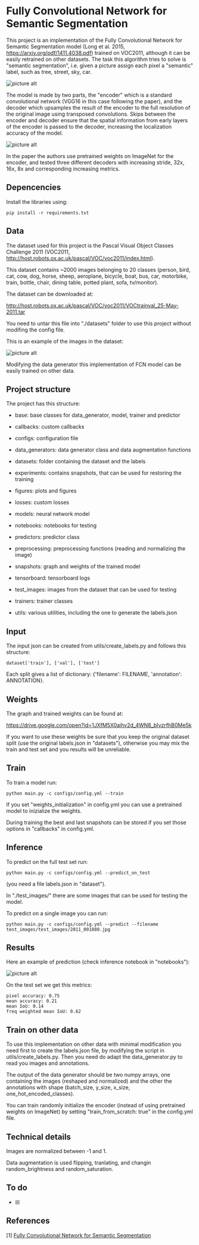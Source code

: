 # Fully Convolutional Network for Semantic Segmentation

This project is an implementation of the Fully Convolutional Network for Semantic Segmentation model (Long et al. 2015, https://arxiv.org/pdf/1411.4038.pdf) trained on VOC2011, although it can be easily retrained on other datasets. The task this algorithm tries to solve is "semantic segmentation", i.e. given a picture assign each pixel a "semantic" label, such as tree, street, sky, car. 

![picture alt](https://github.com/giovanniguidi/FCN-keras/tree/master/figures/semantic_segmentation.jpg "")

The model is made by two parts, the "encoder" which is a standard convolutional network (VGG16 in this case following the paper), and the decoder which upsamples the result of the encoder to the full resolution of the original image using transposed convolutions. Skips between the encoder and decoder ensure that the spatial information from early layers of the encoder is passed to the decoder, increasing the localization accuracy of the model. 

![picture alt](https://github.com/giovanniguidi/FCN-keras/tree/master/figures/FCN_1.jpg "")


In the paper the authors use pretrained weights on ImageNet for the encoder, and tested three different decoders with increasing stride, 32x, 16x, 8x and corresponding increasing metrics.


## Depencencies

Install the libraries using:
```
pip install -r requirements.txt 
```

## Data

The dataset used for this project is the Pascal Visual Object Classes Challenge 2011 (VOC2011, http://host.robots.ox.ac.uk/pascal/VOC/voc2011/index.html).

This dataset contains ~2000 images belonging to 20 classes (person, bird, cat, cow, dog, horse, sheep, aeroplane, bicycle, boat, bus, car, motorbike, train, bottle, chair, dining table, potted plant, sofa, tv/monitor). 

The dataset can be downloaded at:

http://host.robots.ox.ac.uk/pascal/VOC/voc2011/VOCtrainval_25-May-2011.tar

You need to untar this file into "./datasets" folder to use this project without modifing the config file. 

This is an example of the images in the dataset:

![picture alt](https://github.com/giovanniguidi/FCN-keras/tree/master/test_images/2009_003466 "")

Modifying the data generator this implementation of FCN model can be easily trained on other data.


## Project structure

The project has this structure:

- base: base classes for data_generator, model, trainer and predictor 

- callbacks: custom callbacks 

- configs: configuration file

- data_generators: data generator class and data augmentation functions

- datasets: folder containing the dataset and the labels

- experiments: contains snapshots, that can be used for restoring the training 

- figures: plots and figures

- losses: custom losses

- models: neural network model

- notebooks: notebooks for testing 

- predictors: predictor class 

- preprocessing: preprocessing functions (reading and normalizing the image)

- snapshots: graph and weights of the trained model

- tensorboard: tensorboard logs

- test_images: images from the dataset that can be used for testing 

- trainers: trainer classes

- utils: various utilities, including the one to generate the labels.json


## Input

The input json can be created from utils/create_labels.py and follows this structure:

```
dataset['train'], ['val'], ['test']
```

Each split gives a list of dictionary: {'filename': FILENAME, 'annotation': ANNOTATION}.


## Weights

The graph and trained weights can be found at:

https://drive.google.com/open?id=1JXfM5X0aihv2d_4WN8_bIvzrfhB0Me5k


If you want to use these weights be sure that you keep the original dataset split (use the original labels.json in "datasets"), otherwise you may mix the train and test set and you results will be unreliable.


## Train

To train a model run:

```
python main.py -c configs/config.yml --train
```

If you set "weights_initialization" in config.yml you can use a pretrained model to inizialize the weights. 

During training the best and last snapshots can be stored if you set those options in "callbacks" in config.yml.


## Inference 

To predict on the full test set run: 

```
python main.py -c configs/config.yml --predict_on_test
```

(you need a file labels.json in "dataset").


In "./test_images/" there are some images that can be used for testing the model. 

To predict on a single image you can run:

```
python main.py -c configs/config.yml --predict --filename test_images/test_images/2011_001880.jpg
```


## Results

Here an example of prediction (check inference notebook in "notebooks"):

![picture alt](https://github.com/giovanniguidi/FCN-keras/tree/master/figures/pred_3.png "")

On the test set we get this metrics:

```
pixel accuracy: 0.75
mean accuracy: 0.21
mean IoU: 0.14
freq weighted mean IoU: 0.62
````

## Train on other data

To use this implementation on other data with minimal modification you need first to create the labels.json file, by modifying the script in utils/create_labels.py. Then you need do adapt the data_generator.py to read you images and annotations. 

The output of the data generator should be two numpy arrays, one containing the images (reshaped and normalized) and the other the annotations with shape (batch_size, y_size, x_size, one_hot_encoded_classes).
 
You can train randomly initialize the encoder (instead of using pretrained weights on ImageNet) by setting "train_from_scratch: true" in the config.yml file.

## Technical details

Images are normalized between -1 and 1.

Data augmentation is used flipping, tranlating, and changin random_brightness and random_saturation.


## To do

- [x] 


## References


\[1\] [Fully Convolutional Network for Semantic Segmentation](https://arxiv.org/pdf/1411.4038.pdf)
